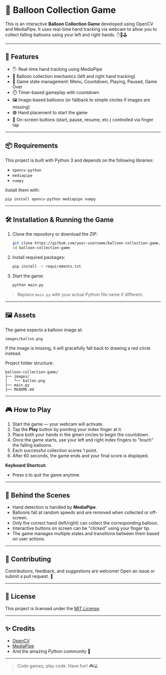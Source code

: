 # 🎈 Balloon Collection Game

This is an interactive **Balloon Collection Game** developed using OpenCV and MediaPipe. It uses real-time hand tracking via webcam to allow you to collect falling balloons using your left and right hands. ✋🫲🕹️

---

## 🚀 Features

- 🖐️ Real-time hand tracking using MediaPipe
- 🎯 Balloon collection mechanics (left and right hand tracking)
- 🧠 Game state management: Menu, Countdown, Playing, Paused, Game Over
- ⏱️ Timer-based gameplay with countdown
- 🖼️ Image-based balloons (or fallback to simple circles if images are missing)
- 🟢 Hand placement to start the game
- 🧪 On-screen buttons (start, pause, resume, etc.) controlled via finger tap

---

## 📦 Requirements

This project is built with Python 3 and depends on the following libraries:

- `opencv-python`
- `mediapipe`
- `numpy`

Install them with:

```bash
pip install opencv-python mediapipe numpy
```

---

## 🛠️ Installation & Running the Game

1. Clone the repository or download the ZIP:
   ```bash
   git clone https://github.com/your-username/balloon-collection-game.git
   cd balloon-collection-game
   ```

2. Install required packages:
   ```bash
   pip install -r requirements.txt
   ```

3. Start the game:
   ```bash
   python main.py
   ```

> Replace `main.py` with your actual Python file name if different.

---

## 🖼️ Assets

The game expects a balloon image at:

```
images/ballon.png
```

If the image is missing, it will gracefully fall back to drawing a red circle instead.

Project folder structure:

```
balloon-collection-game/
├── images/
│   └── ballon.png
├── main.py
├── README.md
```

---

## 🎮 How to Play

1. Start the game — your webcam will activate.
2. Tap the **Play** button by pointing your index finger at it.
3. Place both your hands in the green circles to begin the countdown.
4. Once the game starts, use your left and right index fingers to "touch" the falling balloons.
5. Each successful collection scores 1 point.
6. After 60 seconds, the game ends and your final score is displayed.

**Keyboard Shortcut:**
- Press `Q` to quit the game anytime.

---

## 🧠 Behind the Scenes

- Hand detection is handled by **MediaPipe**.
- Balloons fall at random speeds and are removed when collected or off-screen.
- Only the correct hand (left/right) can collect the corresponding balloon.
- Interactive buttons on screen can be "clicked" using your finger tip.
- The game manages multiple states and transitions between them based on user actions.

---

## 🤝 Contributing

Contributions, feedback, and suggestions are welcome! Open an issue or submit a pull request. 🎉

---

## 📄 License

This project is licensed under the [MIT License](LICENSE).

---

## ✨ Credits

- [OpenCV](https://opencv.org/)
- [MediaPipe](https://mediapipe.dev/)
- And the amazing Python community 💙

---

> Code games, play code. Have fun! 🎮💻
